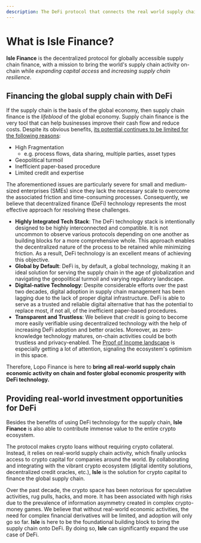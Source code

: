 ```yaml
---
description: The DeFi protocol that connects the real world supply chain
---
```


# What is Isle Finance?

**Isle Finance** is the decentralized protocol for globally accessible supply chain finance, with a mission to bring the world's supply chain activity on-chain while _expanding capital access_ and _increasing supply chain resilience_.

## Financing the global supply chain with DeFi

If the supply chain is the basis of the global economy, then supply chain finance is the _lifeblood_ of the global economy. Supply chain finance is the very tool that can help businesses improve their cash flow and reduce costs. Despite its obvious benefits, [its potential continues to be limited for the following reasons](https://www.mckinsey.com/\~/media/mckinsey/industries/financial%20services/our%20insights/accelerating%20winds%20of%20change%20in%20global%20payments/chapter-3-supply-chain-finance-a-case-of-convergent-evolution.pdf):

* High Fragmentation
  * e.g. process flows, data sharing, multiple parties, asset types
* Geopolitical turmoil
* Inefficient paper-based procedure
* Limited credit and expertise

The aforementioned issues are particularly severe for small and medium-sized enterprises (SMEs) since they lack the necessary scale to overcome the associated friction and time-consuming processes. Consequently, we believe that decentralized finance (DeFi) technology represents the most effective approach for resolving these challenges.

* **Highly Integrated Tech Stack**: The DeFi technology stack is intentionally designed to be highly interconnected and compatible. It is not uncommon to observe various protocols depending on one another as building blocks for a more comprehensive whole. This approach enables the decentralized nature of the process to be retained while minimizing friction. As a result, DeFi technology is an excellent means of achieving this objective.
* **Global by Default**: DeFi is, by default, a global technology, making it an ideal solution for serving the supply chain in the age of globalization and navigating the geopolitical turmoil and varying regulatory landscape.
* **Digital-native Technology**: Despite considerable efforts over the past two decades, digital adoption in supply chain management has been lagging due to the lack of proper digital infrastructure. DeFi is able to serve as a trusted and reliable digital alternative that has the potential to replace most, if not all, of the inefficient paper-based procedures.
* **Transparent and Trustless**: We believe that _credit_ is going to become more easily verifiable using decentralized technology with the help of increasing DeFi adoption and better oracles. Moreover, as zero-knowledge technology matures, on-chain activities could be both trustless and privacy-enabled. The [Proof of Income landscape](https://blog.spectral.finance/the-state-of-on-chain-proof-of-income/) is especially getting a lot of attention, signaling the ecosystem's optimism in this space.

Therefore, Lopo Finance is here to **bring all real-world supply chain economic activity on chain and foster global economic prosperity with DeFi technology.**

## Providing real-world investment opportunities for DeFi

Besides the benefits of using DeFi technology for the supply chain, **Isle Finance** is also able to contribute immense value to the entire crypto ecosystem.

The protocol makes crypto loans without requiring crypto collateral. Instead, it relies on real-world supply chain activity, which finally unlocks access to crypto capital for companies around the world. By collaborating and integrating with the vibrant crypto ecosystem (digital identity solutions, decentralized credit oracles, etc.), **Isle** is the solution for crypto capital to finance the global supply chain.

Over the past decade, the crypto space has been notorious for speculative activities, rug pulls, hacks, and more. It has been associated with high risks due to the prevalence of information asymmetry created in complex crypto-money games. We believe that without real-world economic activities, the need for complex financial derivatives will be limited, and adoption will only go so far. **Isle** is here to be the foundational building block to bring the supply chain onto DeFi. By doing so, **Isle** can significantly expand the use case of DeFi.


